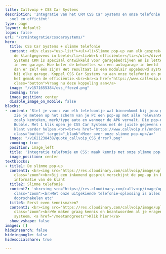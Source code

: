 ```yaml
---
title: Callvoip + CSS Car Systems
description: 'Integratie van het CRM CSS Car Systems en onze telefonie: makkelijk,
  snel en efficiënt'
type: page
layout: default2
logos: false
url: "/crmintegratie/csscarsystems/"
hero:
  title: CSS Car Systems + slimme telefonie
  content: <div class="usp-list"><ul><li>Slimme pop-up van elk gesprek</li><li>Direct
    de klantgegevens in beeld</li><li>Werk efficiënter</li></ul></div>Het CSS Car
    Systems CRM is speciaal ontwikkeld voor garagebedrijven en is letterlijk ontstaan
    in een garage. Hoe beter de behoeftes van een autogarage in beeld       krijgen
    dan er zelf één zijn? Het resultaat is een modulair opgebouwd systeem wat past
    bij elke garage. Koppel CSS Car Systems nu aan onze telefonie en profiteer van
    het gemak en de efficiëntie.<br><br><a href="https://www.callvoip.nl/aanvragen/voip-cti/"
    class="button">Vraag nu deze koppeling aan</a>
  image: "/v1571655384/css_ffeczd.png"
  zooming: true
  image_position: center
  disable_image_on_mobile: false
blocks:
- content: 'Stel je voor: van elk telefoontje wat binnenkomt bij jouw garagebedrijf
    zie je meteen op het scherm van je PC een pop-up met alle relevante klantgegevens
    zoals kenteken, merk/type auto en wanneer de APK vervalt. Die pop-up noemen wij
    Bubble. Met 1 klik open je CSS Car Systems met de juiste gegevens en kun je de
    klant verder helpen.<br><br><a href="https://www.callvoip.nl/ondersteuning/integraties/bubble/"
    class="button" target="_blank">Meer over onze slimme pop-up</a>'
  image: "/v1621238438/quote_callvoip_CSS_drrsr7.png"
  zooming: true
  position: image_left
  title: 'Integratie telefonie en CSS: maak kennis met onze slimme pop-up'
  image_position: center
textblocks:
- title1: De slimme pop-up
  content1: <br><img src="https://res.cloudinary.com/callvoip/image/upload/v1620376012/screencss_qr87bb.png"
    class="zoom"><br>Bij een inkomend gesprek verschijnt de pop-up in beeld met de
    informatie van de klant
  title2: Slimme telefonie
  content2: '<br><img src="https://res.cloudinary.com/callvoip/image/upload/v1572604004/screencentrale_fkimug.png"
    class="zoom"><br>Met onze uitgekiende telefonie-oplossing is alles mogelijk: keuzemenu,
    doorschakelen etc'
  title3: Eerst even kennismaken?
  content3: <br><img src="https://res.cloudinary.com/callvoip/image/upload/v1620376012/greet_ecc1x3.png"
    class="zoom"><br>We maken graag kennis en beantwoorden al je vragen over ons mooie
    systeem. <a href="/meetandgreet/">Klik hier!</a>
  show_vshape: false
images: []
hideinsearch: false
hideingoogle: false
hidesocialshare: true

---
```

